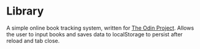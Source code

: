 # Library

A simple online book tracking system, written for [The Odin Project](https://www.theodinproject.com/lessons/node-path-javascript-library). Allows the user to input books and saves data to localStorage to persist after reload and tab close.